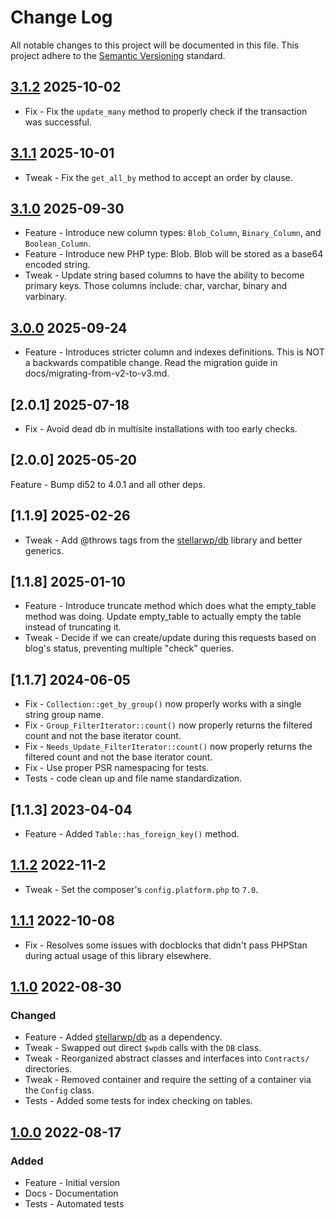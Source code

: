 # Change Log

All notable changes to this project will be documented in this file. This project adhere to the [Semantic Versioning](http://semver.org/) standard.

## [3.1.2] 2025-10-02

* Fix - Fix the `update_many` method to properly check if the transaction was successful.

[3.1.2]: https://github.com/stellarwp/schema/releases/tag/3.1.2

## [3.1.1] 2025-10-01

* Tweak - Fix the `get_all_by` method to accept an order by clause.

[3.1.1]: https://github.com/stellarwp/schema/releases/tag/3.1.1

## [3.1.0] 2025-09-30

* Feature - Introduce new column types: `Blob_Column`, `Binary_Column`, and `Boolean_Column`.
* Feature - Introduce new PHP type: Blob. Blob will be stored as a base64 encoded string.
* Tweak - Update string based columns to have the ability to become primary keys. Those columns include: char, varchar, binary and varbinary.

[3.1.0]: https://github.com/stellarwp/schema/releases/tag/3.1.0

## [3.0.0] 2025-09-24

* Feature - Introduces stricter column and indexes definitions. This is NOT a backwards compatible change. Read the migration guide in docs/migrating-from-v2-to-v3.md.

[3.0.0]: https://github.com/stellarwp/schema/releases/tag/3.0.0

## [2.0.1] 2025-07-18

* Fix - Avoid dead db in multisite installations with too early checks.

## [2.0.0] 2025-05-20

Feature - Bump di52 to 4.0.1 and all other deps.

## [1.1.9] 2025-02-26

* Tweak - Add @throws tags from the [stellarwp/db](https://github.com/stellarwp/db) library and better generics.

## [1.1.8] 2025-01-10

* Feature - Introduce truncate method which does what the empty_table method was doing. Update empty_table to actually empty the table instead of truncating it.
* Tweak - Decide if we can create/update during this requests based on blog's status, preventing multiple "check" queries.

## [1.1.7] 2024-06-05

* Fix - `Collection::get_by_group()` now properly works with a single string group name.
* Fix - `Group_FilterIterator::count()` now properly returns the filtered count and not the base iterator count.
* Fix - `Needs_Update_FilterIterator::count()` now properly returns the filtered count and not the base iterator count.
* Fix - Use proper PSR namespacing for tests.
* Tests - code clean up and file name standardization.

## [1.1.3] 2023-04-04

* Feature - Added `Table::has_foreign_key()` method.

## [1.1.2] 2022-11-2

* Tweak - Set the composer's `config.platform.php` to `7.0`.

## [1.1.1] 2022-10-08

* Fix - Resolves some issues with docblocks that didn't pass PHPStan during actual usage of this library elsewhere.

## [1.1.0] 2022-08-30

### Changed

* Feature - Added [stellarwp/db](https://github.com/stellarwp/db) as a dependency.
* Tweak - Swapped out direct `$wpdb` calls with the `DB` class.
* Tweak - Reorganized abstract classes and interfaces into `Contracts/` directories.
* Tweak - Removed container and require the setting of a container via the `Config` class.
* Tests - Added some tests for index checking on tables.

## [1.0.0] 2022-08-17

### Added

* Feature - Initial version
* Docs - Documentation
* Tests - Automated tests

[1.0.0]: https://github.com/stellarwp/schema/releases/tag/1.0.0
[1.1.0]: https://github.com/stellarwp/schema/releases/tag/1.1.0
[1.1.1]: https://github.com/stellarwp/schema/releases/tag/1.1.1
[1.1.2]: https://github.com/stellarwp/schema/releases/tag/1.1.2
